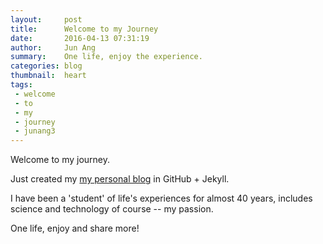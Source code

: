 ```yaml
---
layout:     post
title:      Welcome to my Journey
date:       2016-04-13 07:31:19
author:     Jun Ang
summary:    One life, enjoy the experience.
categories: blog
thumbnail:  heart
tags:
 - welcome
 - to
 - my
 - journey
 - junang3
---
```


Welcome to my journey.

Just created my [my personal blog][1] in GitHub + Jekyll.

I have been a 'student' of life's experiences for almost 40 years, includes science and technology of course -- my passion.



One life, enjoy and share more!

[1]: http://junang3.github.io/
